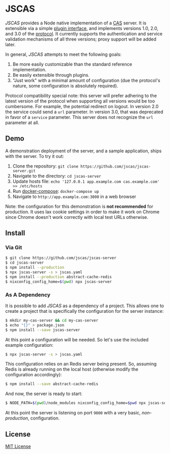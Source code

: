 # JSCAS

*JSCAS* provides a Node native implementation of a [CAS][cas] server. It is
extensible via a simple [plugin interface](md/Plugins.md), and implements
versions 1.0, 2.0, and 3.0 of the [protocol][casp]. It currently supports
the authentication and service validation mechanisms of all three versions;
proxy support will be added later.

In general, *JSCAS* attempts to meet the following goals:

1. Be more easily customizable than the standard reference implementation.
1. Be easily extensible through plugins.
1. "Just work" with a minimal amount of configuration (due the protocol's
nature, some configuration is absolutely required).

Protocol compatibility special note: this server will prefer adhering to the
latest version of the protocol when supporting all versions would be too
cumbersome. For example, the potential redirect on logout. In version 2.0 the
service could send a `url` parameter. In version 3.0, that was deprecated in
favor of a `service` parameter. This server does not recognize the `url`
parameter at all.

[cas]: https://apereo.github.io/cas/current/index.html
[casp]: https://github.com/apereo/cas/blob/1f3be83298/docs/cas-server-documentation/protocol/CAS-Protocol-Specification.md

## Demo

A demonstration deployment of the server, and a sample application, ships
with the server. To try it out:

1. Clone the repository: `git clone https://github.com/jscas/jscas-server.git`
1. Navigate to the directory: `cd jscas-server`
1. Update hosts file: `echo '127.0.0.1 app.example.com cas.example.com' >> /etc/hosts`
1. Run [docker-compose][docker-compose]: `docker-compose up`
1. Navigate to `http://app.example.com:3000` in a web browser

Note: the configuration for this demonstration is **not recommended** for
production. It uses lax cookie settings in order to make it work on Chrome
since Chrome doesn't work correctly with local test URLs otherwise.

[docker-compose]: https://docs.docker.com/compose/

## Install

### Via Git

```sh
$ git clone https://github.com/jscas/jscas-server
$ cd jscas-server
$ npm install --production
$ npx jscas-server -s > jscas.yaml
$ npm install --production abstract-cache-redis
$ nixconfig_config_home=$(pwd) npx jscas-server
```

### As A Dependency

It is possible to add *JSCAS* as a dependency of a project. This allows one
to create a project that is specifically the configuration for the server
instance:

```sh
$ mkdir my-cas-server && cd my-cas-server
$ echo "{}" > package.json
$ npm install --save jscas-server
```

At this point a configuration will be needed. So let's use the included
example configuration:

```sh
$ npx jscas-server -s > jscas.yaml
```

This configuration relies on an Redis server being present. So, assuming
Redis is already running on the local host (otherwise modify the configuration
accordingly):

```sh
$ npm install --save abstract-cache-redis
```

And now, the server is ready to start:

```sh
$ NODE_PATH=$(pwd)/node_modules nixconfig_config_home=$pwd npx jscas-server
```

At this point the server is listening on port `9000` with a very basic,
*non-production*, configuration.

## License

[MIT License](http://jsumners.mit-license.org/)
